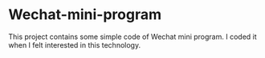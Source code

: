 # Wechat-mini-program
This project contains some simple code of Wechat mini program. I coded it when I felt interested in this technology.
